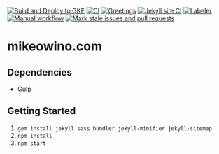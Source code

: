 [![Build and Deploy to GKE](https://github.com/MikeOwino/MikeOwino.github.io/actions/workflows/google.yml/badge.svg)](https://github.com/MikeOwino/MikeOwino.github.io/actions/workflows/google.yml)
[![CI](https://github.com/MikeOwino/MikeOwino.github.io/actions/workflows/blank.yml/badge.svg)](https://github.com/MikeOwino/MikeOwino.github.io/actions/workflows/blank.yml)
[![Greetings](https://github.com/MikeOwino/MikeOwino.github.io/actions/workflows/greetings.yml/badge.svg)](https://github.com/MikeOwino/MikeOwino.github.io/actions/workflows/greetings.yml)
[![Jekyll site CI](https://github.com/MikeOwino/MikeOwino.github.io/actions/workflows/jekyll.yml/badge.svg)](https://github.com/MikeOwino/MikeOwino.github.io/actions/workflows/jekyll.yml)
[![Labeler](https://github.com/MikeOwino/MikeOwino.github.io/actions/workflows/label.yml/badge.svg)](https://github.com/MikeOwino/MikeOwino.github.io/actions/workflows/label.yml)
[![Manual workflow](https://github.com/MikeOwino/MikeOwino.github.io/actions/workflows/manual.yml/badge.svg)](https://github.com/MikeOwino/MikeOwino.github.io/actions/workflows/manual.yml)
[![Mark stale issues and pull requests](https://github.com/MikeOwino/MikeOwino.github.io/actions/workflows/stale.yml/badge.svg)](https://github.com/MikeOwino/MikeOwino.github.io/actions/workflows/stale.yml)
# mikeowino.com

## Dependencies

- [Gulp](https://gulpjs.com/)


## Getting Started

1.  `gem install jekyll sass bundler jekyll-minifier jekyll-sitemap`
2.  `npm install`
3.  `npm start`
